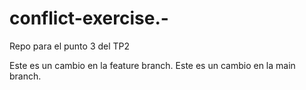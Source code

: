 # conflict-exercise.-
Repo para el punto 3 del TP2

Este es un cambio en la feature branch. 
Este es un cambio en la main branch. 